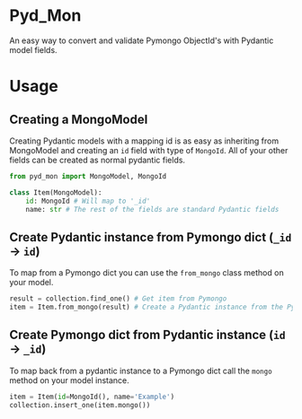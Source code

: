 # Pyd_Mon

An easy way to convert and validate Pymongo ObjectId's with Pydantic model fields.

# Usage

## Creating a MongoModel

Creating Pydantic models with a mapping id is as easy as inheriting from MongoModel and creating an `id` field with type of `MongoId`. All of your other fields can be created as normal pydantic fields.

```python
from pyd_mon import MongoModel, MongoId

class Item(MongoModel):
    id: MongoId # Will map to '_id'
    name: str # The rest of the fields are standard Pydantic fields
```

## Create Pydantic instance from Pymongo dict (`_id` -> `id`)

To map from a Pymongo dict you can use the `from_mongo` class method on your model.

```python
result = collection.find_one() # Get item from Pymongo
item = Item.from_mongo(result) # Create a Pydantic instance from the Pymongo dict.
```

## Create Pymongo dict from Pydantic instance (`id` -> `_id`)

To map back from a pydantic instance to a Pymongo dict call the `mongo` method on your model instance.

```python
item = Item(id=MongoId(), name='Example')
collection.insert_one(item.mongo())
```
